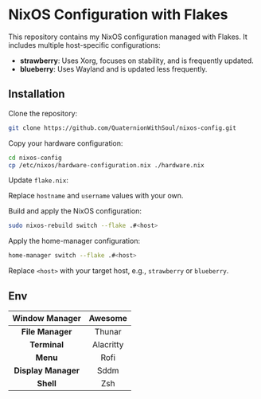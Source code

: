 # NixOS Configuration with Flakes

This repository contains my NixOS configuration managed with Flakes. It includes multiple host-specific configurations:

- **strawberry**: Uses Xorg, focuses on stability, and is frequently updated.
- **blueberry**: Uses Wayland and is updated less frequently.

## Installation

Clone the repository:

```bash
git clone https://github.com/QuaternionWithSoul/nixos-config.git
```

Copy your hardware configuration:

```bash
cd nixos-config
cp /etc/nixos/hardware-configuration.nix ./hardware.nix
```

Update `flake.nix`:

Replace `hostname` and `username` values with your own.

Build and apply the NixOS configuration:

```bash
sudo nixos-rebuild switch --flake .#<host>
```

Apply the home-manager configuration:

```bash
home-manager switch --flake .#<host>
```

Replace `<host>` with your target host, e.g., `strawberry` or `blueberry`.

## Env

 **Window Manager**  | Awesome
:-------------------:|:---------:
 **File Manager**    | Thunar
 **Terminal**        | Alacritty
 **Menu**            | Rofi
 **Display Manager** | Sddm
 **Shell**           | Zsh
